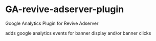 # GA-revive-adserver-plugin
Google Analytics Plugin for Revive Adserver

adds google analytics events for banner display and/or banner clicks
